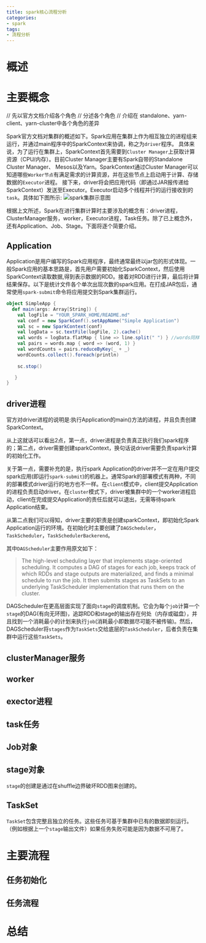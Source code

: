 ```yaml
---
title: spark核心流程分析
categories:
- spark
tags:
- 流程分析
---
```

# 概述
# 主要概念

// 先以官方文档介绍各个角色
// 分述各个角色
// 介绍在 standalone、yarn-client、yarn-cluster中各个角色的差异

Spark官方文档对集群的概述如下。Spark应用在集群上作为相互独立的进程组来运行，并通过main程序中的SparkContext来协调，称之为`driver`程序。
具体来说，为了运行在集群上，SparkContext首先需要到`Cluster Manager`上获取计算资源（CPU/内存）。目前Cluster Manager主要有Spark自带的Standalone Cluster Manager、
Mesos以及Yarn。SparkContext通过Cluster Manager可以知道哪些`Worker节点`有满足需求的计算资源，并在这些节点上启动用于计算、存储数据的`Executor`进程。
接下来，driver将会把应用代码（即通过JAR报传递给SparkContext）发送至Executor。Executor启动多个线程并行的运行接收到的`task`。具体如下图所示:
![spark集群示意图](https://rfc2616.oss-cn-beijing.aliyuncs.com/blog/spark%E9%9B%86%E7%BE%A4%E9%97%B4%E5%9B%BE.jpg)  

根据上文所述，Spark在进行集群计算时主要涉及的概念有：driver进程，ClusterManager服务，worker，Executor进程，Task任务。除了已上概念外，还有Application、Job、Stage。下面将逐个简要介绍。
## Application
Application是用户编写的Spark应用程序，最终通常最终以jar包的形式体现。一般Spark应用的基本思路是，首先用户需要初始化SparkContext，然后使用SparkContext读取数据,得到表示数据的RDD。接着对RDD进行计算，最后将计算结果保存。以下是统计文件各个单次出现次数的spark应用。在打成JAR包后，通常使用`spark-submit`命令将应用提交到Spark集群运行。
```scala
object SimpleApp {
  def main(args: Array[String]) {
    val logFile = "YOUR_SPARK_HOME/README.md" 
    val conf = new SparkConf().setAppName("Simple Application")
    val sc = new SparkContext(conf)
    val logData = sc.textFile(logFile, 2).cache()
    val words = logData.flatMap { line => line.split(" ") } //words同样是RDD类型    
    val pairs = words.map { word => (word, 1) }
    val wordCounts = pairs.reduceByKey(_ + _)   
    wordCounts.collect().foreach(println)
    
    sc.stop() 

   }
}
```
## driver进程
官方对driver进程的说明是:执行Application的main()方法的进程，并且负责创建SparkContext。  

从上这就话可以看出2点，第一点，driver进程是负责真正执行我们spark程序的；第二点，driver需要创建sparkContext，换句话说driver需要负责spark计算的初始化工作。  

关于第一点，需要补充的是，执行spark Application的driver并不一定在用户提交spark应用(即运行`spark-submit`)的机器上。通常Spark的部署模式有两种，不同的部署模式driver运行的地方也不一样。在`client`模式中，client提交Application的进程负责启动driver。在`cluster`模式下，driver被集群中的一个worker进程启动，client在完成提交Application的责任后就可以退出，无需等待spark Application结束。  

从第二点我们可以得知，driver主要的职责是创建sparkContext，即初始化Spark Application运行的环境。在初始化时主要创建了`DAGScheduler`，`TaskScheduler`，`TaskSchedulerBackerend`。  

其中`DAGScheduler`主要作用原文如下：

> The high-level scheduling layer that implements stage-oriented scheduling. It computes a DAG of stages for each job, keeps track of which RDDs and stage outputs are materialized, and finds a minimal schedule to run the job. It then submits stages as TaskSets to an underlying TaskScheduler implementation that runs them on the cluster.

DAGScheduler在更高层面实现了面向`stage`的调度机制。它会为每个`job`计算一个`stage`的DAG(有向无环图)，追踪RDD和stage的输出存在何处（内存或磁盘），并且找到一个消耗最小的计划来执行`job`(消耗最小即数据尽可能不被传输)。然后，DAGScheduler将`stages`作为`TaskSets`交给底层的`TaskScheduler`，后者负责在集群中运行这些`TaskSets`。

## clusterManager服务
## worker
## exector进程
## task任务
## Job对象
## stage对象
`stage`的创建是通过在shuffle边界破坏RDD图来创建的。
## TaskSet
`TaskSet`包含完整且独立的任务。这些任务可基于集群中已有的数据即刻运行。（例如根据上一个`stage`输出文件）如果任务失败可能是因为数据不可用了。

# 主要流程
## 任务初始化
## 任务流程
# 总结